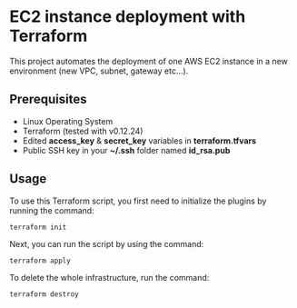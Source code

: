 # EC2 instance deployment with Terraform

This project automates the deployment of one AWS EC2 instance in a new environment (new VPC, subnet, gateway etc...).

## Prerequisites

* Linux Operating System
* Terraform (tested with v0.12.24)
* Edited **access_key** & **secret_key** variables in **terraform.tfvars**
* Public SSH key in your **~/.ssh** folder named **id_rsa.pub**

## Usage

To use this Terraform script, you first need to initialize the plugins by running the command:

```shell
terraform init
```

Next, you can run the script by using the command:

```shell
terraform apply
```

To delete the whole infrastructure, run the command:

```shell
terraform destroy
```